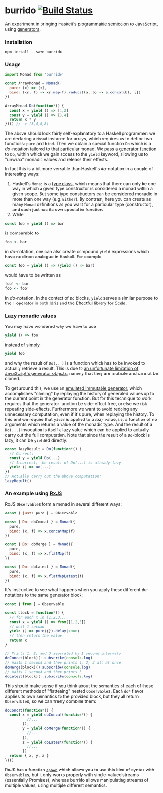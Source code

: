 # burrido [![Build Status](https://travis-ci.org/pelotom/burrido.svg?branch=master)](https://travis-ci.org/pelotom/burrido)

An experiment in bringing Haskell's [programmable semicolon](https://en.wikibooks.org/wiki/Haskell/do_notation) to JavaScript, using [generators](https://developer.mozilla.org/en-US/docs/Web/JavaScript/Reference/Global_Objects/Generator).

### Installation

```
npm install --save burrido
```

### Usage

```javascript
import Monad from 'burrido'

const ArrayMonad = Monad({
  pure: (x) => [x],
  bind: (xs, f) => xs.map(f).reduce((a, b) => a.concat(b), [])
})

ArrayMonad.Do(function*() {
  const x = yield () => [1,2]
  const y = yield () => [3,4]
  return x * y
})() // -> [3,4,6,8]
```

The above should look fairly self-explanatory to a Haskell programmer: we are declaring a `Monad` instance for arrays, which requires us to define two functions: `pure` and `bind`. Then we obtain a special function `Do` which is a *do*-notation tailored to that particular monad. We pass a [generator function](https://developer.mozilla.org/en-US/docs/Web/JavaScript/Reference/Statements/function*) to `Do`, within which we gain access to the `yield` keyword, allowing us to "unwrap" monadic values and release their effects.

In fact this is a bit more versatile than Haskell's *do*-notation in a couple of interesting ways:
  1. Haskell's `Monad` is a [type class](https://www.haskell.org/tutorial/classes.html), which means that there can only be one way in which a given type constructor is considered a monad within a given scope. But some type constructors can be considered monadic in more than one way (e.g. `Either`). By contrast, here you can create as many `Monad` definitions as you want for a particular type (constructor), and each just has its own special `Do` function.
  1. While
  ```javascript
  const foo = yield () => bar
  ```

  is comparable to
  ```haskell
  foo <- bar
  ```

  in *do*-notation, one can also create compound `yield` expressions which have no direct analogue in Haskell. For example,
  ```javascript
  const foo = yield () => (yield () => bar)
  ```

  would have to be written as
  ```haskell
  foo' <- bar
  foo <- foo'
  ```

  in *do*-notation. In the context of `Do` blocks, `yield` serves a similar purpose to the `!` operator in both [Idris](http://www.idris-lang.org/) and the [Effectful](https://github.com/pelotom/effectful) library for Scala.

### Lazy monadic values

You may have wondered why we have to use

```javascript
yield () => foo
```

instead of simply

```javascript
yield foo
```

and why the result of `Do(...)` is a function which has to be invoked to actually retrieve a result. This is due to [an unfortunate limitation of JavaScript's generator objects](http://sitr.us/2014/08/02/javascript-generators-and-functional-reactive-programming.html), namely that they are mutable and cannot be cloned.

To get around this, we use an [emulated immutable generator](https://github.com/pelotom/immutagen), which accomplishes "cloning" by replaying the history of generated values up to the current point in the generator function. But for this technique to work requires that the generator function be side-effect free, or else we risk repeating side-effects. Furthermore we want to avoid redoing any unnecessary computation, even if it's pure, when replaying the history. To this end we require that `yield` is applied to a *lazy* value, i.e. a function of no arguments which returns a value of the monadic type. And the result of a `Do(...)` invocation is itself a lazy value which can be applied to actually carry out the full computation. Note that since the result of a `Do`-block is lazy, it can be `yield`ed directly:

```javascript
const lazyResult = Do(function*() {
  // Correct:
  const y = yield Do(...)      
  // Incorrect; the result of Do(...) is already lazy!
  yield () => Do(...)
})
// Actually carry out the above computation:
lazyResult()
```

### An example using [RxJS](https://github.com/Reactive-Extensions/RxJS)

RxJS `Observable`s form a monad in several different ways:

```javascript
const { just: pure } = Observable

const { Do: doConcat } = Monad({
  pure,
  bind: (x, f) => x.concatMap(f)
})

const { Do: doMerge } = Monad({
  pure,
  bind: (x, f) => x.flatMap(f)
})

const { Do: doLatest } = Monad({
  pure,
  bind: (x, f) => x.flatMapLatest(f)
})
```

It's instructive to see what happens when you apply these different *do*-notations to the same generator block:

```javascript
const { from } = Observable

const block = function*() {
  // for each x in [1,2,3]...
  const x = yield () => from([1,2,3])
  // wait 1 second
  yield () => pure({}).delay(1000)
  // then return the value
  return x
}

// Prints 1, 2, and 3 separated by 1 second intervals
doConcat(block)().subscribe(console.log)
// Waits 1 second and then prints 1, 2, 3 all at once
doMerge(block)().subscribe(console.log)
// Waits 1 second and then prints 3
doLatest(block)().subscribe(console.log)
```

This should make sense if you think about the semantics of each of these different methods of "flattening" nested `Observable`s. Each `do*` flavor applies its own semantics to the provided block, but they all return `Observable`s, so we can freely combine them:

```javascript
doConcat(function*() {
  const x = yield doConcat(function*() {
          //...
        }),
        y = yield doMerge(function*() {
          //...
        }),
        z = yield doLatest(function*() {
          //...
        })
  return { x, y, z }
})()
```

RxJS has a function [`spawn`](https://github.com/Reactive-Extensions/RxJS/blob/master/doc/api/core/operators/spawn.md) which allows you to use this kind of syntax with `Observable`s, but it only works properly with single-valued streams (essentially Promises), whereas burrido allows manipulating streams of multiple values, using multiple different semantics.
